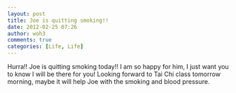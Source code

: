 ```yaml
---
layout: post
title: Joe is quitting smoking!!
date: 2012-02-25 07:26
author: woh3
comments: true
categories: [Life, Life]
---
```

Hurra!! Joe is quitting smoking today!! I am so happy for him, I just want you to know I will be there for you! Looking forward to Tai Chi class tomorrow morning, maybe it will help Joe with the smoking and blood pressure.

